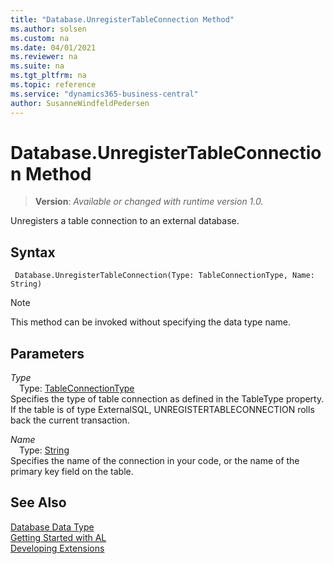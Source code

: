 ```yaml
---
title: "Database.UnregisterTableConnection Method"
ms.author: solsen
ms.custom: na
ms.date: 04/01/2021
ms.reviewer: na
ms.suite: na
ms.tgt_pltfrm: na
ms.topic: reference
ms.service: "dynamics365-business-central"
author: SusanneWindfeldPedersen
---
```

[//]: # (START>DO_NOT_EDIT)
[//]: # (IMPORTANT:Do not edit any of the content between here and the END>DO_NOT_EDIT.)
[//]: # (Any modifications should be made in the .xml files in the ModernDev repo.)
# Database.UnregisterTableConnection Method
> **Version**: _Available or changed with runtime version 1.0._

Unregisters a table connection to an external database.


## Syntax
```
 Database.UnregisterTableConnection(Type: TableConnectionType, Name: String)
```
> [!NOTE]
> This method can be invoked without specifying the data type name.
## Parameters
*Type*  
&emsp;Type: [TableConnectionType](../tableconnectiontype/tableconnectiontype-option.md)  
Specifies the type of table connection as defined in the TableType property. If the table is of type ExternalSQL, UNREGISTERTABLECONNECTION rolls back the current transaction.
        
*Name*  
&emsp;Type: [String](../string/string-data-type.md)  
Specifies the name of the connection in your code, or the name of the primary key field on the table.  



[//]: # (IMPORTANT: END>DO_NOT_EDIT)
## See Also
[Database Data Type](database-data-type.md)  
[Getting Started with AL](../../devenv-get-started.md)  
[Developing Extensions](../../devenv-dev-overview.md)